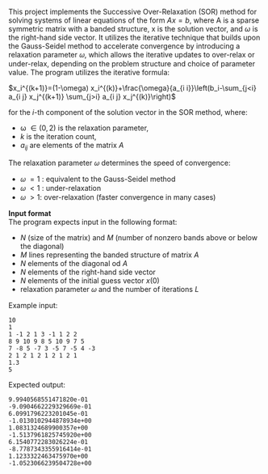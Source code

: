 This project implements the Successive Over-Relaxation (SOR) method for solving systems of linear equations of the form $Ax = b$, where A is a sparse symmetric matrix with a banded structure, x is the solution vector, and $\omega$ is the right-hand side vector. It utilizes the iterative technique that builds upon the Gauss-Seidel method to accelerate convergence by introducing a relaxation parameter 𝜔, which allows the iterative updates to over-relax or under-relax, depending on the problem structure and choice of parameter value.
The program utilizes the iterative formula:

$x_i^{(k+1)}=(1-\omega) x_i^{(k)}+\frac{\omega}{a_{i i}}\left(b_i-\sum_{j<i} a_{i j} x_j^{(k+1)} \sum_{j>i} a_{i j} x_j^{(k)}\right)$

for the $i$-th component of the solution vector in the SOR method, where: 

- ω $∈ (0,2)$ is the relaxation parameter,
- $k$ is the iteration count,
- $a_{ij}$ are elements of the matrix $A$

The relaxation parameter 𝜔 determines the speed of convergence:
* 𝜔 $= 1$ : equivalent to the Gauss-Seidel method
* 𝜔 $< 1$ : under-relaxation
* 𝜔 $> 1$: over-relaxation (faster convergence in many cases)

__Input format__\
The program expects input in the following format:
* $N$ (size of the matrix) and $M$ (number of nonzero bands above or below the diagonal)
* $M$ lines representing the banded structure of matrix $A$
* $N$ elements of the diagonal od $A$
* $N$ elements of the right-hand side vector
* $N$ elements of the initial guess vector $x(0)$
* relaxation parameter 𝜔 and the number of iterations $L$

Example input:
```
10
1
1 -1 2 1 3 -1 1 2 2
8 9 10 9 8 5 10 9 7 5 
7 -8 5 -7 3 -5 7 -5 4 -3
2 1 2 1 2 1 2 1 2 1
1.3
5
```
Expected output:
```
9.9940568551471820e-01 
-9.0904662229329669e-01 
6.0991796223201045e-01 
-1.0130102944878934e+00 
1.0831324689900357e+00 
-1.5137961825745920e+00 
6.1540772283026224e-01 
-8.7787343355916414e-01 
1.1233322463475970e+00 
-1.0523066239504728e+00 
```

